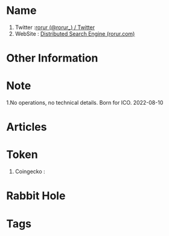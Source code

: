 # Name
1. Twitter :[rorur (@rorur_) / Twitter](https://twitter.com/rorur_)
2. WebSite : [Distributed Search Engine (rorur.com)](https://rorur.com/)

# Other Information


# Note 
1.No operations, no technical details. Born for ICO.
2022-08-10

# Articles

# Token 
1. Coingecko : 

# Rabbit Hole


# Tags


